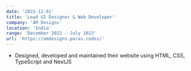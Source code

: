 ```yaml
---
date: '2022-12-01'
title: 'Lead UI Designer & Web Developer'
company: 'AM Designs'
location: 'India'
range: 'December 2022 - July 2023'
url: 'https://amdesigns.paras.codes/'
---
```


- Designed, developed and maintained their website using HTML, CSS, TypeScript and NextJS
